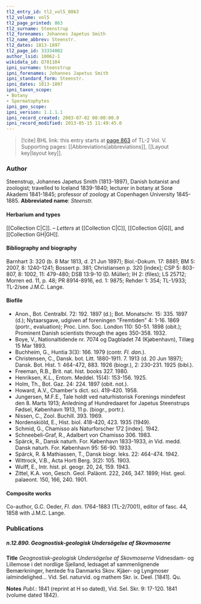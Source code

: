 ```yaml
---
tl2_entry_id: tl2_vol5_0863
tl2_volume: vol5
tl2_page_printed: 863
tl2_surname: Steenstrup
tl2_forenames: Johannes Japetus Smith
tl2_name_abbrev: Steenstr.
tl2_dates: 1813-1897
tl2_page_id: 33334002
author_lsid: 10062-1
wikidata_id: Q701104
ipni_surname: Steenstrup
ipni_forenames: Johannes Japetus Smith
ipni_standard_form: Steenstr.
ipni_dates: 1813-1897
ipni_taxon_scope: 
- Botany
- Spermatophytes
ipni_geo_scope: 
ipni_version: 1.1.1.1
ipni_record_created: 2003-07-02 00:00:00.0
ipni_record_modified: 2013-05-15 11:49:45.0
---
```



> [!cite] BHL link: this entry starts at [page 863](https://www.biodiversitylibrary.org/page/33334002) of TL-2 Vol. V.
> Supporting pages: [[Abbreviations|abbreviations]], [[Layout key|layout key]].

### Author

Steenstrup, Johannes Japetus Smith (1813-1897), Danish botanist and zoologist; travelled to Iceland 1839-1840; lecturer in botany at Sorø Akademi 1841-1845; professor of zoology at Copenhagen University 1845-1885. 
**Abbreviated name**: *Steenstr.*

#### Herbarium and types

[[Collection C|C]]. – *Letters* at [[Collection C|C]], [[Collection G|G]], and [[Collection GH|GH]].

#### Bibliography and biography

Barnhart 3: 320 (b. 8 Mar 1813, d. 21 Jun 1897); Biol.-Dokum. 17: 8881; BM 5: 2007, 8: 1240-1241; Bossert p. 381; Christiansen p. 320 \[index\]; CSP 5: 803-807, 8: 1002, 11: 479-480; DSB 13:9-10 (D. Müller); IH 2: (files); LS 25712; Morren ed. 11, p. 48; PR 8914-8916, ed. 1: 9875; Rehder 1: 354; TL-1/933; TL-2/see J.M.C. Lange.

#### Biofile

- Anon., Bot. Centralbl. 72: 192. 1897 (d.); Bot. Monatschr. 15: 335. 1897 (d.); Nytaarsgave, udgiven af foreningen "Fremtiden" 4: 1-16. 1869 (portr., evaluation); Proc. Linn. Soc. London 110: 50-51. 1898 (obit.); Prominent Danish scientists through the ages 350-358. 1932.
- Boye, V., Nationaltidende nr. 7074 og Dagbladet 74 (Kjøbenhavn), Tillæg 15 Mar 1893.
- Buchheim, G., Huntia 3(3): 166. 1979 (contr. *Fl. dan.*).
- Christensen, C., Dansk. bot. Litt. 1880-1911. 7. 1913 (d. 20 Jun 1897); Dansk. Bot. Hist. 1: 464-472, 883. 1926 (biogr.), 2: 230-231. 1925 (bibl.).
- Freeman, R.B., Brit. nat. hist. books 327. 1980.
- Henriksen, K.L., Entom. Meddel. 15(4): 153-156. 1925.
- Holm, Th., Bot. Gaz. 24: 224. 1897 (obit. not.).
- Howard, A.V., Chamber's dict. sci. 419-420. 1958.
- Jungersen, M.F.E., Tale holdt ved naturhistorisk Forenings mindefest den 8. Marts 1913; Anledning af Hundredaaret for Japetus Steenstrups Fødsel, København 1913, 11 p. (biogr., portr.).
- Nissen, C., Zool. Buchill. 393. 1969.
- Nordenskiöld, E., Hist. biol. 418-420, 423. 1935 (1949).
- Schmid, G., Chamisso als Naturforscher 172 \[index\]. 1942.
- Schneebeli-Graf, R., Adalbert von Chamisso 306. 1983.
- Spärck, R., Dansk naturh. For. København 1833-1933, *in* Vid. medd. Dansk naturh. For. København 95: 56-90. 1933.
- Spärck, R. & Mathiassen, T., Dansk biogr. leks. 22: 464-474. 1942.
- Wittrock, V.B., Acta Horti Berg. 3(2): 105. 1903.
- Wulff, E., Intr. hist. pl. geogr. 20, 24, 159. 1943.
- Zittel, K.A. von, Gesch. Geol. Paläont. 222, 246, 347. 1899; Hist. geol. palaeont. 150, 166, 240. 1901.

#### Composite works

Co-author, G.C. Oeder, *Fl. dan*. 1764-1883 (TL-2/7001), editor of fasc. 44, 1858 with J.M.C. Lange.

### Publications

##### n.12.890. Geognostisk-geologisk Undersögelse af Skovmoserne

**Title**
*Geognostisk-geologisk Undersögelse af Skovmoserne* Vidnesdam- og Lillemose i det nordlige Sjelland, ledsaget af sammenlignende Bemærkninger, hentede fra Danmarks Skov. Kjäer- og Lyngmoser ialmindelighed... Vid. Sel. naturvid. og mathem Skr. ix. Deel. \[1841\]. Qu.

**Notes**
*Publ*.: 1841 (reprint at H so dated), Vid. Sel. Skr. 9: 17-120. 1841 (volume dated 1842).

